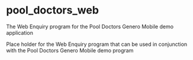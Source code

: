 # pool_doctors_web
The Web Enquiry program for the Pool Doctors Genero Mobile demo application

Place holder for the Web Enquiry program that can be used in conjunction with the Pool Doctors Genero Mobile demo program
